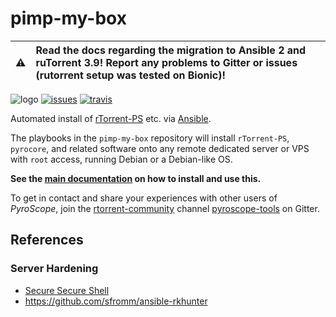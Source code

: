 # pimp-my-box

:warning: | Read the docs regarding the migration to Ansible 2 and ruTorrent 3.9! Report any problems to Gitter or issues (rutorrent setup was tested on Bionic)!
---: | :---

![logo](https://raw.githubusercontent.com/pyroscope/pimp-my-box/master/images/pimp-my-box.png)
[![issues](https://img.shields.io/github/issues/pyroscope/pimp-my-box.svg)](https://github.com/pyroscope/pimp-my-box/issues)
[![travis](https://api.travis-ci.org/pyroscope/pimp-my-box.svg)](https://travis-ci.org/pyroscope/pimp-my-box)

Automated install of [rTorrent-PS](https://github.com/pyroscope/rtorrent-ps) etc. via
[Ansible](http://docs.ansible.com/).

The playbooks in the ``pimp-my-box`` repository will install ``rTorrent-PS``, ``pyrocore``, and related software
onto any remote dedicated server or VPS with ``root`` access, running Debian or a Debian-like OS.

**See the [main documentation](http://pimp-my-box.readthedocs.io/) on how to install and use this.**

To get in contact and share your experiences with other users of *PyroScope*,
join the [rtorrent-community](https://gitter.im/rtorrent-community/) channel
[pyroscope-tools](https://gitter.im/rtorrent-community/pyroscope-tools) on Gitter.


## References

### Server Hardening

 * [Secure Secure Shell](https://stribika.github.io/2015/01/04/secure-secure-shell.html)
 * https://github.com/sfromm/ansible-rkhunter
